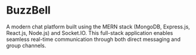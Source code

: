 # BuzzBell
A modern chat platform built using the MERN stack (MongoDB, Express.js, React.js, Node.js) and Socket.IO. This full-stack application enables seamless real-time communication through both direct messaging and group channels.

